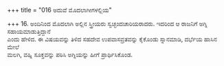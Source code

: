 +++
title = "016 ಅದುವೆ ಮೊದಲಾಗೀಗಳಲ್ಲಿಯ"

+++
16. ಅಂದಿನಿಂದ ಮೊದಲಾಗಿ ಅಲ್ಲಿನ ಸ್ತ್ರೀಯರು ಸ್ವಚ್ಛಂದಚಾರಿಯರಾದರು. ಇದರಿಂದ ಆ ರಾಜನಿಗೆ ಅಗ್ನಿ ಸಹಾಯಮಾಡುತ್ತಿದ್ದಾನೆ   
ಎಂದು ಹೇಳಿದ. ಈ ವಿಷಯವನ್ನು ತಿಳಿದ ಸಹದೇವ ಉಪವಾಸವ್ರತವನ್ನು ಕೈಕೊಂಡು ಸ್ನಾನಮಾಡಿ, ದರ್ಭೆಯ ಹಾಸಿನ ಮೇಲೆ   
ಮಲಗಿ, ವಹ್ನಿ ಸೂಕ್ತವನ್ನು ಪಠಿಸಿ ಅಗ್ನಿಯನ್ನು ಹೀಗೆ ಪ್ರಾರ್ಥಿಸಿಕೊಂಡ.